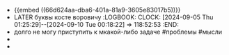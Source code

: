 - {{embed ((66d624aa-dba6-401a-81a9-3605e83017b5))}}
- LATER буквы косте воровичу
  :LOGBOOK:
  CLOCK: [2024-09-05 Thu 01:25:29]--[2024-09-10 Tue 00:18:22] =>  118:52:53
  :END:
- долго не могу приступить к мкакой-либо задаче #проблемы #мысли
-
-